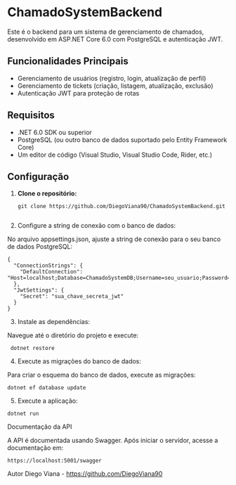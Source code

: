 # ChamadoSystemBackend

Este é o backend para um sistema de gerenciamento de chamados, desenvolvido em ASP.NET Core 6.0 com PostgreSQL e autenticação JWT.

## Funcionalidades Principais

- Gerenciamento de usuários (registro, login, atualização de perfil)
- Gerenciamento de tickets (criação, listagem, atualização, exclusão)
- Autenticação JWT para proteção de rotas

## Requisitos

- .NET 6.0 SDK ou superior
- PostgreSQL (ou outro banco de dados suportado pelo Entity Framework Core)
- Um editor de código (Visual Studio, Visual Studio Code, Rider, etc.)

## Configuração

1. **Clone o repositório:**


   ```
   git clone https://github.com/DiegoViana90/ChamadoSystemBackend.git


2. Configure a string de conexão com o banco de dados:

No arquivo appsettings.json, ajuste a string de conexão para o seu banco de dados PostgreSQL:

 
```
{
  "ConnectionStrings": {
    "DefaultConnection": "Host=localhost;Database=ChamadoSystemDB;Username=seu_usuario;Password=sua_senha"    
  },  
  "JwtSettings": {
    "Secret": "sua_chave_secreta_jwt"  
  }  
}
```

3.  Instale as dependências:

 Navegue até o diretório do projeto e execute:
 
``` dotnet restore```


4. Execute as migrações do banco de dados:

Para criar o esquema do banco de dados, execute as migrações:

```dotnet ef database update```

5. Execute a aplicação:

```dotnet run```

Documentação da API

A API é documentada usando Swagger. Após iniciar o servidor, acesse a documentação em:

```https://localhost:5001/swagger```

Autor
Diego Viana - https://github.com/DiegoViana90
